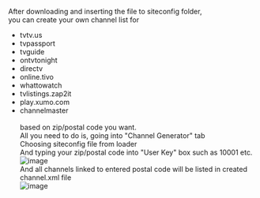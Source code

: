 After downloading and inserting the file to siteconfig folder,<br>
you can create your own channel list for 
* tvtv.us
* tvpassport
* tvguide
* ontvtonight
* directv
* online.tivo
* whattowatch
* tvlistings.zap2it
* play.xumo.com
* channelmaster
<br><br>based on zip/postal code you want.<br>
All you need to do is, going into "Channel Generator" tab<br>
Choosing siteconfig file from loader<br>
And typing your zip/postal code into "User Key" box such as 10001 etc.<br>
![image](https://user-images.githubusercontent.com/97025515/152794009-0216c4bf-e8a8-47cb-a49d-0d3a4535a195.png)
<br>And all channels linked to entered postal code will be listed in created channel.xml file<br>
![image](https://user-images.githubusercontent.com/97025515/152793944-5c926010-12a9-4172-9c41-2df88de31393.png)
